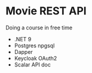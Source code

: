 # Movie REST API

Doing a course in free time

* .NET 9
* Postgres npgsql
* Dapper
* Keycloak OAuth2
* Scalar API doc
